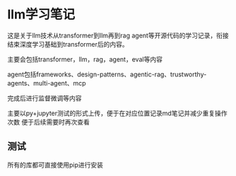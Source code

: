 # llm学习笔记

这是关于llm技术从transformer到llm再到rag agent等开源代码的学习记录，衔接结束深度学习基础到transformer后的内容。

主要会包括transformer，llm，rag，agent，eval等内容

agent包括frameworks、design-patterns、agentic-rag、trustworthy-agents、multi-agent、mcp

完成后进行监督微调等内容

主要以py+jupyter测试的形式上传，便于在对应位置记录md笔记并减少重复操作次数
便于后续需要时再次查看

## 测试

所有的库都可直接使用pip进行安装